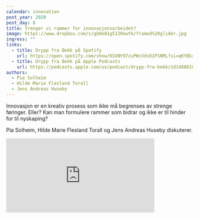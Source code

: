 ```yaml
---
calendar: innovation
post_year: 2020
post_day: 8
title: Trenger vi rammer for innovasjonsarbeidet?
image: https://www.dropbox.com/s/gb0e81g5120ewtk/framed%20glider.jpg
ingress: ""
links:
  - title: Drypp fra Bekk på Spotify
    url: https://open.spotify.com/show/6SVNY97zuPWcVdvE2FSNRL?si=qKYBkrpzS9SUp9UJU3XBXQ
  - title: Drypp fra Bekk på Apple Podcasts
    url: https://podcasts.apple.com/us/podcast/drypp-fra-bekk/id1488818165
authors:
  - Pia Solheim
  - Hilde Marie Flesland Torall
  - Jens Andreas Huseby
---
```

Innovasjon er en kreativ prosess som ikke må begrenses av strenge føringer. 
Eller? Kan man formulere rammer som bidrar og ikke er til hinder for til nyskaping? 

Pia Solheim, Hilde Marie Flesland Torall og Jens Andreas Huseby diskuterer.

<iframe src="https://anchor.fm/drypp/embed/episodes/--emuhfq" height="200px" width="400px" frameborder="0" scrolling="no"></iframe>